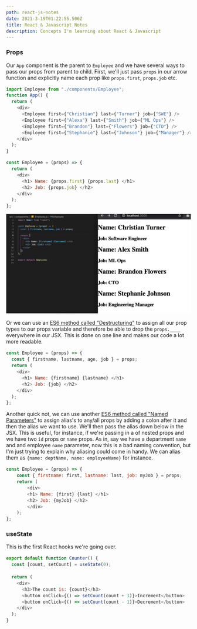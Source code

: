 ```yaml
---
path: react-js-notes
date: 2021-3-19T01:22:55.506Z
title: React & Javascript Notes
description: Concepts I'm learning about React & Javascript
---
```



### Props
Our `App` component is the parent to `Employee` and we have several ways to pass our props from parent to child. First, we'll just pass `props` in our arrow function and explicitly name each prop like `props.first`, `props.job` etc.

```javascript
import Employee from "./components/Employee";
function App() {
  return (
    <div>
      <Employee first={"Christian"} last={"Turner"} job={"SWE"} />
      <Employee first={"Alexa"} last={"Smith"} job={"ML Ops"} />
      <Employee first={"Brandon"} last={"Flowers"} job={"CTO"} />
      <Employee first={"Stephanie"} last={"Johnson"} job={"Manager"} />
    </div>
  );
}
```
```javascript
const Employee = (props) => {
  return (
    <div>
      <h1> Name: {props.first} {props.last} </h1>
      <h2> Job: {props.job} </h2>
    </div>
  );
};
```
![](./screenshot1.png "code")

Or we can use an [ES6 method called "Destructuring"](https://hacks.mozilla.org/2015/05/es6-in-depth-destructuring/) to assign all our prop types to our props variable and therefore be able to drop the `props.____` everywhere in our JSX. This is done on one line and makes our code a lot more readable. 
```javascript
const Employee = (props) => {
  const { firstname, lastname, age, job } = props;
  return (
    <div>
      <h1> Name: {firstname} {lastname} </h1>
      <h2> Job: {job} </h2>
    </div>
  );
};
```

Another quick not, we can use another [ES6 method called "Named Parameters"](https://exploringjs.com/impatient-js/ch_callables.html#named-parameters) to assign alias's to any/all props by adding a colon after it and then the alias we want to use. We'll then pass the alias down below in the JSX. This is useful, for instance, if we're passing in a of nested props and we have two `id` props or `name` props. As in, say we have a department `name` and and employee `name` parameter, now this is a bad naming convention, but I'm just trying to explain why aliasing could come in handy. We can alias them as `{name: deptName, name: employeeName}` for instance.

```javascript
const Employee = (props) => {
    const { firstname: first, lastname: last, job: myJob } = props;
    return (
        <div>
        <h1> Name: {first} {last} </h1>
        <h2> Job: {myJob} </h2>
        </div>
    );
};
```



### useState
This is the first React hooks we're going over.

```javascript
export default function Counter() {
  const [count, setCount] = useState(0);

  return (
    <div>
      <h3>The count is: {count}</h3>
      <button onClick={() => setCount(count + 1)}>Increment</button>
      <button onClick={() => setCount(count - 1)}>Decrement</button>
    </div>
  );
}
```


<!-- ### Array Destructuring -->
